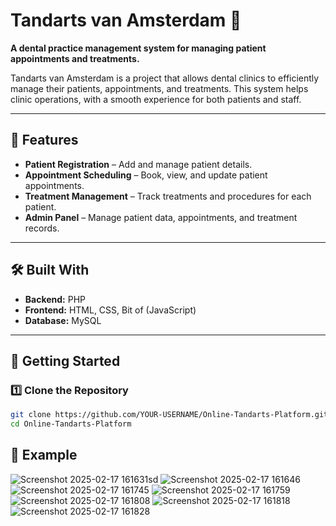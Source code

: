 # Tandarts van Amsterdam 🦷  
**A dental practice management system for managing patient appointments and treatments.**  

Tandarts van Amsterdam is a project that allows dental clinics to efficiently manage their patients, appointments, and treatments. This system helps clinic operations, with a smooth experience for both patients and staff.

---

## 🚀 Features  
- **Patient Registration** – Add and manage patient details.  
- **Appointment Scheduling** – Book, view, and update patient appointments.  
- **Treatment Management** – Track treatments and procedures for each patient.  
- **Admin Panel** – Manage patient data, appointments, and treatment records.  

---

## 🛠️ Built With  
- **Backend:** PHP  
- **Frontend:** HTML, CSS, Bit of (JavaScript)  
- **Database:** MySQL  

---

## 🚀 Getting Started  

### **1️⃣ Clone the Repository**  
```bash
git clone https://github.com/YOUR-USERNAME/Online-Tandarts-Platform.git
cd Online-Tandarts-Platform
````

## 🚀 Example  

![Screenshot 2025-02-17 161631](https://github.com/user-attachments/assets/8a3db3e0-f029-4307-a875-1fb80edc1dad)sd
![Screenshot 2025-02-17 161646](https://github.com/user-attachments/assets/0ee79a87-3b2e-4a68-8520-eadcd6effa3d)
![Screenshot 2025-02-17 161745](https://github.com/user-attachments/assets/60467fcb-d54a-43b9-a096-7c10eb4e02bb)
![Screenshot 2025-02-17 161759](https://github.com/user-attachments/assets/cb6073c1-e714-4633-9159-005aa7f7cc1a)
![Screenshot 2025-02-17 161808](https://github.com/user-attachments/assets/38b1e1d4-5818-4f08-993f-c247a6517d95)
![Screenshot 2025-02-17 161818](https://github.com/user-attachments/assets/3758c051-9437-48de-b620-b6a216531c10)
![Screenshot 2025-02-17 161828](https://github.com/user-attachments/assets/99b949c3-5233-453d-ac6e-6662ea941edc)
